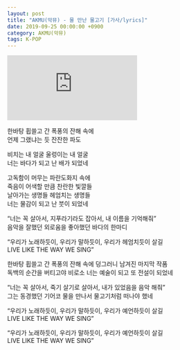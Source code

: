 ```yaml
---
layout: post
title: "AKMU(악뮤) - 물 만난 물고기 [가사/lyrics]"
date: 2019-09-25 00:00:00 +0900
category: AKMU(악뮤)
tags: K-POP
---
```


<div class="youtube-iframe-container iframe-16-to-9">
    <iframe src="https://www.youtube.com/embed/YMgFEl5h8nI" title="AKMU(악뮤) - 물 만난 물고기" frameborder="0" allow="accelerometer; autoplay; clipboard-write; encrypted-media; gyroscope; picture-in-picture; web-share" allowfullscreen></iframe>
</div>

한바탕 휩쓸고 간 폭풍의 잔해 속에  
언제 그랬냐는 듯 잔잔한 파도

비치는 내 얼굴 울렁이는 내 얼굴  
너는 바다가 되고 난 배가 되었네  
   
고독함이 머무는 파란도화지 속에  
죽음이 어색할 만큼 찬란한 빛깔들  
날아가는 생명들 헤엄치는 생명들  
너는 물감이 되고 난 붓이 되었네  
   
“너는 꼭 살아서, 지푸라기라도 잡아서, 내 이름을 기억해줘”  
음악을 잘했던 외로움을 좋아했던 바다의 한마디  
   
“우리가 노래하듯이, 우리가 말하듯이, 우리가 헤엄치듯이 살길  
LIVE LIKE THE WAY WE SING”  
   
한바탕 휩쓸고 간 폭풍의 잔해 속에 덩그러니 남겨진 마지막 작품  
독백의 순간을 버티고야 비로소 너는 예술이 되고 또 전설이 되었네  
   
“너는 꼭 살아서, 죽기 살기로 살아서, 내가 있었음을 음악 해줘”  
그는 동경했던 기어코 물을 만나서 물고기처럼 떠나야 했네  
   
“우리가 노래하듯이, 우리가 말하듯이, 우리가 예언하듯이 살길  
LIVE LIKE THE WAY WE SING”  
   
“우리가 노래하듯이, 우리가 말하듯이, 우리가 예언하듯이 살길  
LIVE LIKE THE WAY WE SING”